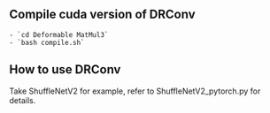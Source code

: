 
## Compile cuda version of DRConv
    - `cd Deformable MatMul3`
    - `bash compile.sh`


## How to use DRConv
Take ShuffleNetV2 for example, refer to ShuffleNetV2_pytorch.py for details.




